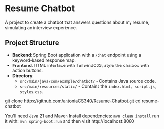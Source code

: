 # Resume Chatbot

A project to create a chatbot that answers questions about my resume, simulating an interview experience.

## Project Structure
- **Backend**: Spring Boot application with a `/chat` endpoint using a keyword-based response map.
- **Frontend**: HTML interface with TailwindCSS, style the chatbox with action buttons.
- **Directory**:
  - `src/main/java/com/example/chatbot/` - Contains Java source code.
  - `src/main/resources/static/` - Contains the `index.html, script.js, styles.css`.

git clone <https://github.com/antoniaCS340/Resume-Chatbot.git>
cd resume-chatbot

You'll need Java 21 and Maven
Install dependencies: `mvn clean install`
run it with: `mvn spring-boot:run`
and then visit http://localhost:8080